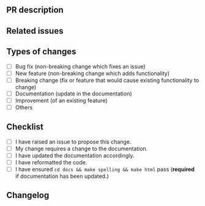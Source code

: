 
## PR description
<!--- Describe your changes in detail --->

## Related issues
<!--- Use the syntax `fixes #100` if this solves the issue #100 -->

## Types of changes
<!--- What types of changes does your code introduce? Put an `x` in all the boxes that apply: -->

- [ ] Bug fix (non-breaking change which fixes an issue)
- [ ] New feature (non-breaking change which adds functionality)
- [ ] Breaking change (fix or feature that would cause existing functionality to change)
- [ ] Documentation (update in the documentation)
- [ ] Improvement (of an existing feature)
- [ ] Others

## Checklist
<!--- Go over all the following points, and put an `x` in all the boxes that apply. -->

- [ ] I have raised an issue to propose this change.
- [ ] My change requires a change to the documentation.
- [ ] I have updated the documentation accordingly.
- [ ] I have reformatted the code.
- [ ] I have ensured `cd docs && make spelling && make html` pass (**required** if documentation has been updated.)

## Changelog
<!--- List your changes here --->
